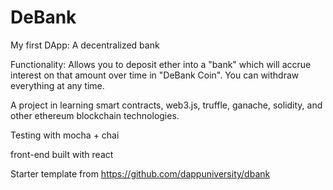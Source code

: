 # DeBank

My first DApp: A decentralized bank

Functionality: Allows you to deposit ether into a "bank" which will accrue interest on that amount over time in "DeBank Coin". You can withdraw everything at any time.

A project in learning smart contracts, web3.js, truffle, ganache, solidity, and other ethereum blockchain technologies.

Testing with mocha + chai

front-end built with react

Starter template from https://github.com/dappuniversity/dbank
